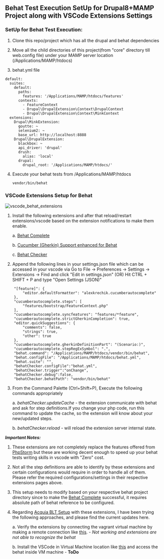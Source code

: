 ## Behat Test Execution SetUp for  Drupal8+MAMP Project along with VSCode Extensions Settings

### SetUp for Behat Test Execution:

1. Clone this repo/project which has all the drupal and behat dependencies

2. Move all the child directories of this project(from "core" directory till web.config file) under your MAMP server location (/Applications/MAMP/htdocs)

3. behat.yml file

```
default:
  suites:
    default:
      paths:
        features: '/Applications/MAMP/htdocs/features'
      contexts:
        - FeatureContext
        - Drupal\DrupalExtension\Context\DrupalContext
        - Drupal\DrupalExtension\Context\MinkContext
  extensions:
    Drupal\MinkExtension:
      goutte: ~
      selenium2: ~
      base_url: http://localhost:8888
    Drupal\DrupalExtension:
      blackbox: ~
      api_driver: 'drupal'
      drush:
        alias: 'local'
      drupal:
        drupal_root: '/Applications/MAMP/htdocs/'
```

4. Execute your behat tests from /Applications/MAMP/htdocs
   ```
   vendor/bin/behat
   ```

### VSCode Extensions Setup for Behat

 ![vscode_behat_extensions](demo_evidence/vscode.gif)

1. Install the following extensions and after that reload/restart extensions/vscode based on the extension notifications to make them enable.

   a. [Behat Complete](https://marketplace.visualstudio.com/items?itemName=choppedcode.behat-complete)

   b. [Cucumber (Gherkin) Support enhanced for Behat](https://marketplace.visualstudio.com/items?itemName=marcosvfranco.cucumberautocomplete-behat)

   c. [Behat Checker](https://marketplace.visualstudio.com/items?itemName=beeblebrox3.behat-checker)


2. Append the following lines in your settings.json file which can be accessed in your vscode via
   Go to File -> Preferences -> Settings -> Extensions -> Find and click "Edit in settings.json" (OR)
   Hit CTRL + SHIFT + P and type "Open Settings (JSON)"

```
    "[feature]": {
        "editor.defaultFormatter": "alexkrechik.cucumberautocomplete"
    },
    "cucumberautocomplete.steps": [
        "features/bootstrap/FeatureContext.php"
    ],
    "cucumberautocomplete.syncfeatures": "features/*feature",
    "cucumberautocomplete.strictGherkinCompletion": true,
    "editor.quickSuggestions": {
        "comments": false,
        "strings": true,
        "other": true
    },
    "cucumberautocomplete.gherkinDefinitionPart": "(Scenario:)",
    "cucumberautocomplete.stepRegExSymbol": ".",
    "behat.command": "/Applications/MAMP/htdocs/vendor/bin/behat",
    "behat.configFile": "/Applications/MAMP/htdocs/behat.yml",
    "behat.suite": "",
    "behatChecker.configFile":"behat.yml",
    "behatChecker.trigger":"onChange",
    "behatChecker.debug":false,
    "behatChecker.behatPath": "vendor/bin/behat"
```

3. From the Command Palette (Ctrl+Shift+P), Execute the following commands appropriately

   a. *behatChecker.updateCache* - the extension communicate with behat and ask for step definitions.If you change your php code, run this command to update the cache, so the extension will know about your new/updated steps.

   b. *behatChecker.reload* - will reload the extension server internal state.

***Important Notes:***

1. These extensions are not completely replace the features offered from [PhpStorm](https://www.jetbrains.com/help/phpstorm/run-debug-configuration-behat.html) but these are working decent enough to speed up your behat tests writing skills in vscode with "Zero" cost.

2. Not all the step definitions are able to identify by these extensions and certain configurations would require in order to handle all of them. Please refer the required configurations/settings in their respective extensions pages above.

3. This setup needs to modify based on your respective behat project directory since to make the [Behat Complete](https://marketplace.visualstudio.com/items?itemName=choppedcode.behat-complete) successful, it requires absolute path of behat reference to be configured.

4. Regarding [Acquia BLT Setup](https://docs.acquia.com/blt/install/creating-new-project/) with these extensions, I have been trying the following approaches, and please find the current updates here.

    a. Verify the extensions by connecting the vagrant virtual machine by making a remote connection like [this](https://medium.com/@lopezgand/connect-visual-studio-code-with-vagrant-in-your-local-machine-24903fb4a9de). - *Not working and extensions are not able to recognize the behat*

    b. Install the VSCode in Virtual Machine location like [this](https://gist.github.com/sveggiani/10b6edd899412d6bdadd23c20607cf79) and access the behat inside VM machine - **ToDo**
